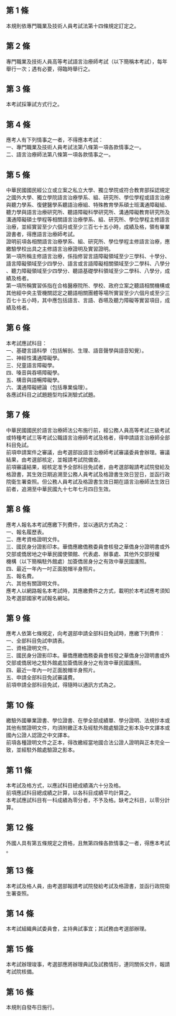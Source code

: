第 1 條
-------
本規則依專門職業及技術人員考試法第十四條規定訂定之。

第 2 條
-------
專門職業及技術人員高等考試語言治療師考試（以下簡稱本考試），每年  
舉行一次；遇有必要，得臨時舉行之。

第 3 條
-------
本考試採筆試方式行之。

第 4 條
-------
應考人有下列情事之一者，不得應本考試：  
一、專門職業及技術人員考試法第八條第一項各款情事之一。  
二、語言治療師法第八條第一項各款情事之一。

第 5 條
-------
中華民國國民經公立或立案之私立大學、獨立學院或符合教育部採認規定  
之國外大學、獨立學院語言治療學系、組、研究所、學位學程或語言治療  
與聽力學系、復健醫學系聽語治療組、特殊教育學系碩士班溝通障礙組、  
聽力學與語言治療研究所、聽語障礙科學研究所、溝通障礙教育研究所及  
溝通障礙碩士學程等相關語言治療學系、組、研究所、學位學程主修語言  
治療，並經實習至少六個月或至少三百七十五小時，成績及格，領有畢業  
證書者，得應語言治療師考試。  
證明前項各相關語言治療學系、組、研究所、學位學程主修語言治療，應  
繳驗學校出具之主修語言治療證明及實習證明。  
第一項所稱主修語言治療，係指修習言語障礙領域至少三學科、十學分、  
語言障礙領域至少四學分、語言或言語障礙相關領域至少二學科、八學分  
、聽力障礙領域至少四學分、聽語基礎學科領域至少二學科、八學分，成  
績及格者。  
第一項所稱實習係指在合格醫療院所、學校、政府立案之聽語相關機構或  
其他經中央主管機關認定之聽語相關團體等場所實習至少六個月或至少三  
百七十五小時，其中應包括語言、言語、吞嚥及聽力障礙等實習項目，成  
績及格者。

第 6 條
-------
本考試應試科目：  
一、基礎言語科學（包括解剖、生理、語音聲學與語音知覺）。  
二、神經性溝通障礙學。  
三、兒童語言障礙學。  
四、嗓音與吞嚥障礙學。  
五、構音與語暢障礙學。  
六、溝通障礙總論（包括專業倫理）。  
各應試科目之試題題型均採測驗式試題。

第 7 條
-------
中華民國國民於語言治療師法公布施行前，經公務人員高等考試三級考試  
或特種考試三等考試公職語言治療師考試及格者，得申請語言治療師全部  
科目免試。  
前項申請案件之審議，由考選部設語言治療師考試審議委員會辦理。審議  
結果，由考選部核定，並報請考試院備查。  
前項審議結果，經核定准予全部科目免試者，由考選部報請考試院發給及  
格證書，其生效日期追溯至公務人員考試及格證書生效日翌日，並函行政  
院衛生署查照。但公務人員考試及格證書生效日期在語言治療師法生效日  
前者，追溯至中華民國九十七年七月四日生效。

第 8 條
-------
應考人報名本考試應繳下列費件，並以通訊方式為之：  
一、報名履歷表。  
二、應考資格證明文件。  
三、國民身分證影印本。華僑應繳僑務委員會核發之華僑身分證明書或外  
    交部或僑居地之中華民國使領館、代表處、辦事處、其他外交部授權  
    機構（以下簡稱駐外館處）加簽僑居身分之有效中華民國護照。  
四、最近一年內一吋正面脫帽半身照片。  
五、報名費。  
六、其他有關證明文件。  
應考人以網路報名本考試時，其應繳費件之方式，載明於本考試應考須知  
及考選部國家考試報名網站。

第 9 條
-------
應考人依第七條規定，向考選部申請全部科目免試時，應繳下列費件：  
一、全部科目免試申請表。  
二、資格證明文件。  
三、國民身分證影印本。華僑應繳僑務委員會核發之華僑身分證明書或外  
    交部或僑居地之駐外館處加簽僑居身分之有效中華民國護照。  
四、最近一年內一吋正面脫帽半身照片。  
五、申請全部科目免試審議費。  
前項申請全部科目免試，得隨時以通訊方式為之。

第 10 條
--------
繳驗外國畢業證書、學位證書、在學全部成績單、學分證明、法規抄本或  
其他有關證明文件，均須附繳正本及經駐外館處驗證之影本及中文譯本或  
國內公證人認證之中文譯本。  
前項各種證明文件之正本，得改繳經當地國合法公證人證明與正本完全一  
致，並經駐外館處驗證之影本。

第 11 條
--------
本考試及格方式，以應試科目總成績滿六十分及格。  
前項應試科目總成績之計算，以各科目成績平均計算之。  
本考試應試科目有一科成績為零分者，不予及格。缺考之科目，以零分計  
算。

第 12 條
--------
外國人具有第五條規定之資格，且無第四條各款情事之一者，得應本考試  
。

第 13 條
--------
本考試及格人員，由考選部報請考試院發給考試及格證書，並函行政院衛  
生署查照。

第 14 條
--------
本考試組織典試委員會，主持典試事宜；其試務由考選部辦理。

第 15 條
--------
本考試辦理竣事，考選部應將辦理典試及試務情形，連同關係文件，報請  
考試院核備。

第 16 條
--------
本規則自發布日施行。

